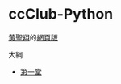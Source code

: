# ccClub-Python

[黃聖翔](https://www.facebook.com/profile.php?id=100001348802783)的[網頁版](https://jshuang0520.github.io/ccClub-Python/)

大綱

- [第一堂](http://nbviewer.jupyter.org/github/jshuang0520/ccClub-Python/blob/master/2017.09.28%20ccClub%20-%201.ipynb)
